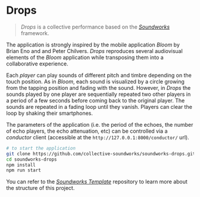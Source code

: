 # Drops

> *Drops* is a collective performance based on the [*Soundworks*](https://github.com/collective-soundworks/soundworks/) framework.

The application is strongly inspired by the mobile application *Bloom* by Brian Eno and and Peter Chilvers. *Drops* reproduces several audiovisual elements of the *Bloom* application while transposing them into a collaborative experience.

Each *player* can play sounds of different pitch and timbre depending on the touch position. As in *Bloom*, each sound is visualized by a circle growing from the tapping position and fading with the sound. However, in *Drops* the sounds played by one player are sequentially repeated two other players in a period of a few seconds before coming back to the original player. The sounds are repeated in a fading loop until they vanish. Players can clear the loop by shaking their smartphones.

The parameters of the application (i.e. the period of the echoes, the number of echo players, the echo attenuation, etc) can be controlled via a *conductor* client (accessible at the `http://127.0.0.1:8000/conductor/` url).

```sh
# to start the application
git clone https://github.com/collective-soundworks/soundworks-drops.git
cd soundworks-drops
npm install
npm run start
```

You can refer to the [*Soundworks Template*](https://github.com/collective-soundworks/soundworks-template/) repository to learn more about the structure of this project.
